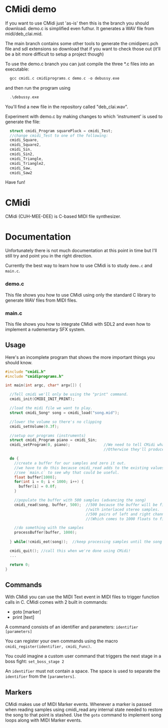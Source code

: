 # CMidi demo

If you want to use CMidi just 'as-is' then this is the branch you should download.
demo.c is simplified even futhur. It generates a WAV file from midi/deb_clai.mid.

The main branch contains some other tools to generate the cmidiperc.pch file and
sdl extensions so download that if you want to check those out (it'll be a bit more
difficult to setup a project though)

To use the demo.c branch you can just compile the three *.c files into an executable:

```c
  gcc cmidi.c cmidiprograms.c demo.c -o debussy.exe
```

and then run the program using

```c
  .\debussy.exe
```

You'll find a new file in the repository called "deb_clai.wav".

Experiment with demo.c by making changes to which 'instrument' is used to generate the file:

```c
  struct cmidi_Program squarePluck = cmidi_Test;
  //change cmidi_Test to one of the following:
  cmidi_Square,
  cmidi_Square2,
  cmidi_Sin,
  cmidi_Sin2,
  cmidi_Triangle,
  cmidi_Triangle2,
  cmidi_Saw,
  cmidi_Saw2
```

Have fun!


# CMidi

CMidi (CUH-MEE-DEE) is C-based MIDI file synthesizer.

# Documentation

Unfortunately there is not much documentation at this point in time but I'll still try and point you in the right direction.

Currently the best way to learn how to use CMidi is to study `demo.c` and `main.c`.

### demo.c

This file shows you how to use CMidi using only the standard C library to generate WAV files from MIDI files.

### main.c

This file shows you how to integrate CMidi with SDL2 and even how to implement a rudementary SFX system.

## Usage

Here's an incomplete program that shows the more important things you should know.

```C
#include "cmidi.h"
#include "cmidiprograms.h"

int main(int argc, char* argv[]) {

  //Tell cmidi we'll only be using the "print" command.
  cmidi_init(CMIDI_INIT_PRINT); 

  //load the midi file we want to play.
  struct cmidi_Song* song = cmidi_load("song.mid");

  //lower the volume so there's no clipping
  cmidi_setVolume(0.3f);

  //setup our programs (instruments)
  struct cmidi_Program piano = cmidi_Sin;
  cmidi_setProgram(0, piano);               //We need to tell CMidi what our programs 'sound' like
                                            //Otherwise they'll produce silence.

  do {
    //create a buffer for our samples and zero it out.
    //we have to do this because cmidi_read adds to the existing values stored in the buffer.
    //see `main.c` to see why that could be useful.
    float buffer[1000];
    for(int i = 0; i < 1000; i++) {
      buffer[i] = 0.0f;
    }

    //populate the buffer with 500 samples (advancing the song)
    cmidi_read(song, buffer, 500);  //500 because the buffer will be filled
                                    //with interlaced stereo samples.
                                    //500 pairs of left and right channels samples.
                                    //(Which comes to 1000 floats to fill the buffer)

    //do something with the samples
    processBuffer(buffer, 1000);
    
  } while(!cmidi_eot(song));  //keep processing samples until the song's done!

  cmidi_quit(); //call this when we're done using CMidi!
  ...

  return 0;
}

```

## Commands

With CMidi you can use the MIDI Text event in MIDI files to trigger function calls in C. CMidi comes with 2 built in commands:

- goto [marker]
- print [text]

A command consists of an identifier and parameters: `identifier [parameters]`

You can register your own commands using the macro `cmidi_register(identifier, cmidi_Func)`.

You could imagine a custom user command that triggers the next stage in a boss fight: `set_boss_stage 2`

An `identifier` must not contain a space. The space is used to separate the `identifier` from the `[parameters]`.

## Markers

CMidi makes use of MIDI Marker events. Whenever a marker is passed when reading samples using cmidi_read any internal state needed to restore the song to that point is stashed. Use the `goto` command to implement song loops along with MIDI Marker events.